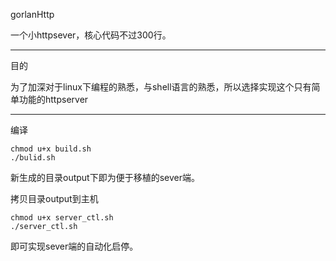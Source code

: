 gorlanHttp

一个小httpsever，核心代码不过300行。

---

目的

为了加深对于linux下编程的熟悉，与shell语言的熟悉，所以选择实现这个只有简单功能的httpserver

---

编译

    chmod u+x build.sh
    ./bulid.sh

新生成的目录output下即为便于移植的sever端。

拷贝目录output到主机

    chmod u+x server_ctl.sh
    ./server_ctl.sh

即可实现sever端的自动化启停。

